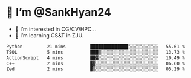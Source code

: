 # 👋 I’m @SankHyan24

- 👀 I’m interested in CG/CV/HPC...
- 🌱 I’m learning CS&T in ZJU.

<!---
SankHyan24/SankHyan24 is a ✨ special ✨ repository because its `README.md` (this file) appears on your GitHub profile.
You can click the Preview link to take a look at your changes.
--->
<!--START_SECTION:waka-->

```txt
Python         21 mins         ██████████████░░░░░░░░░░░   55.61 %
TSQL           5 mins          ███▒░░░░░░░░░░░░░░░░░░░░░   13.73 %
ActionScript   4 mins          ██▓░░░░░░░░░░░░░░░░░░░░░░   10.49 %
C++            2 mins          █▓░░░░░░░░░░░░░░░░░░░░░░░   06.60 %
Zed            2 mins          █▒░░░░░░░░░░░░░░░░░░░░░░░   05.29 %
```

<!--END_SECTION:waka-->

